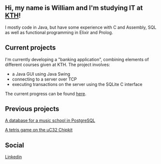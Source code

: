 ## Hi, my name is William and I'm studying IT at [KTH](https://www.kth.se/social/program/cinte/)!

I mostly code in Java, but have some experience with C and Assembly, SQL as well as functional programming in Elixir and Prolog.  

## Current projects
I'm currently developing a "banking application", combining elements of different courses given at KTH. The project involves:
* a Java GUI using Java Swing
* connecting to a server over TCP
* executing transactions on the server using the SQLite C interface

The current progress can be found [here](https://github.com/pilsnerfrajz/Breadbank).

## Previous projects
[A database for a music school in PostgreSQL](https://github.com/pilsnerfrajz/IV1351-Project) 

[A tetris game on the uC32 Chipkit](https://github.com/Tullingemarcus/tetris-on-uC32)


## Social
[Linkedin](https://www.linkedin.com/in/williamhedenskog/)
<!--
**pilsnerfrajz/pilsnerfrajz** is a ✨ _special_ ✨ repository because its `README.md` (this file) appears on your GitHub profile.

Here are some ideas to get you started:

- 🔭 I’m currently working on ...
- 🌱 I’m currently learning ...
- 👯 I’m looking to collaborate on ...
- 🤔 I’m looking for help with ...
- 💬 Ask me about ...
- 📫 How to reach me: ...
- 😄 Pronouns: ...
- ⚡ Fun fact: ...
-->
